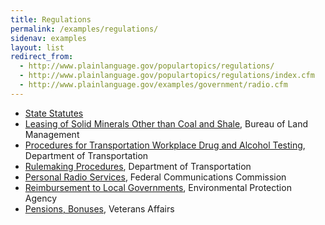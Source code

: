 ```yaml
---
title: Regulations
permalink: /examples/regulations/
sidenav: examples
layout: list
redirect_from:
  - http://www.plainlanguage.gov/populartopics/regulations/
  - http://www.plainlanguage.gov/populartopics/regulations/index.cfm
  - http://www.plainlanguage.gov/examples/government/radio.cfm
---
```


- [State Statutes](http://www.languageandlaw.org/TEXTS/STATS/PLAINENG.HTM)
- [Leasing of Solid Minerals Other than Coal and Shale](https://www.gpo.gov/fdsys/pkg/CFR-2001-title43-vol2/xml/CFR-2001-title43-vol2-part3500.xml), Bureau of Land Management
- [Procedures for Transportation Workplace Drug and Alcohol Testing](https://www.gpo.gov/fdsys/pkg/CFR-2001-title49-vol1/content-detail.html), Department of Transportation
- [Rulemaking Procedures](https://www.gpo.gov/fdsys/pkg/CFR-2001-title49-vol1/content-detail.html), Department of Transportation
- [Personal Radio Services](https://www.ecfr.gov/cgi-bin/text-idx?SID=c697ca6c9ea003f41bceaa0155987142&mc=true&node=pt47.5.95&rgn=div5), Federal Communications Commission
- [Reimbursement to Local Governments](https://www.epa.gov/emergency-response/local-governments-reimbursement-program), Environmental Protection Agency
- [Pensions, Bonuses](https://www.gpo.gov/fdsys/pkg/CFR-2012-title38-vol1/pdf/CFR-2012-title38-vol1-chapI.pdf), Veterans Affairs
